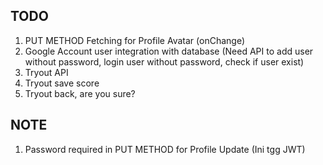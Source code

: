 ## TODO
1. PUT METHOD Fetching for Profile Avatar (onChange)
2. Google Account user integration with database (Need API to add user without password, login user without password, check if user exist)
4. Tryout API
5. Tryout save score
6. Tryout back, are you sure? <NOW/>

## NOTE
1. Password required in PUT METHOD for Profile Update (Ini tgg JWT)